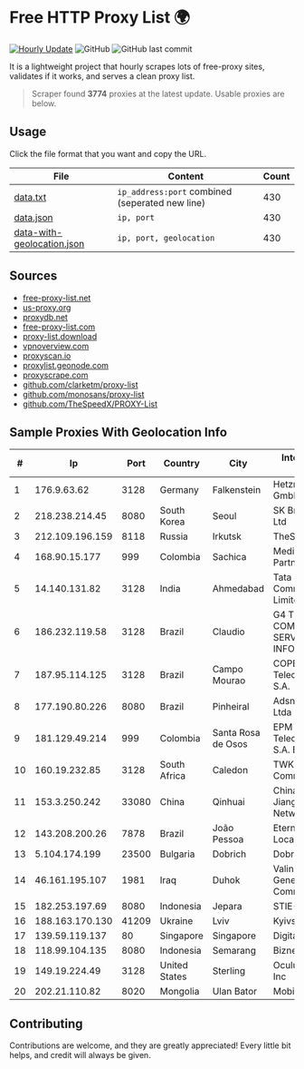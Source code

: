 
# Free HTTP Proxy List 🌍

[![Hourly Update](https://github.com/mertguvencli/http-proxy-list/actions/workflows/main.yml/badge.svg?branch=main)](https://github.com/mertguvencli/http-proxy-list/actions/workflows/main.yml)
![GitHub](https://img.shields.io/github/license/mertguvencli/http-proxy-list)
![GitHub last commit](https://img.shields.io/github/last-commit/mertguvencli/http-proxy-list)

It is a lightweight project that hourly scrapes lots of free-proxy sites, validates if it works, and serves a clean proxy list.


> Scraper found **3774** proxies at the latest update. Usable proxies are below.

## Usage

Click the file format that you want and copy the URL.


|File|Content|Count|
|----|-------|-----|
|[data.txt](https://raw.githubusercontent.com/mertguvencli/http-proxy-list/main/proxy-list/data.txt)|`ip_address:port` combined (seperated new line)|430|
|[data.json](https://raw.githubusercontent.com/mertguvencli/http-proxy-list/main/proxy-list/data.json)|`ip, port`|430|
|[data-with-geolocation.json](https://raw.githubusercontent.com/mertguvencli/http-proxy-list/main/proxy-list/data-with-geolocation.json)|`ip, port, geolocation`|430|

## Sources

* [free-proxy-list.net](https://free-proxy-list.net)
* [us-proxy.org](https://www.us-proxy.org)
* [proxydb.net](http://proxydb.net)
* [free-proxy-list.com](https://free-proxy-list.com/?page=&port=&type%5B%5D=http&type%5B%5D=https&up_time=0&search=Search)
* [proxy-list.download](https://www.proxy-list.download/HTTP)
* [vpnoverview.com](https://vpnoverview.com/privacy/anonymous-browsing/free-proxy-servers)
* [proxyscan.io](https://www.proxyscan.io)
* [proxylist.geonode.com](https://proxylist.geonode.com/api/proxy-list?limit=300&page=1&sort_by=lastChecked&sort_type=desc&protocols=http,https)
* [proxyscrape.com](https://api.proxyscrape.com/v2/?request=displayproxies&protocol=http&timeout=10000&country=all&ssl=all&anonymity=all)
* [github.com/clarketm/proxy-list](https://raw.githubusercontent.com/clarketm/proxy-list/master/proxy-list-raw.txt)
* [github.com/monosans/proxy-list](https://raw.githubusercontent.com/monosans/proxy-list/main/proxies/http.txt)
* [github.com/TheSpeedX/PROXY-List](https://raw.githubusercontent.com/TheSpeedX/PROXY-List/master/http.txt)


## Sample Proxies With Geolocation Info

|#|Ip|Port|Country|City|Internet Service Provider|
|-|--|----|-------|----|-------------------------|
|1|176.9.63.62|3128|Germany|Falkenstein|Hetzner Online GmbH|
|2|218.238.214.45|8080|South Korea|Seoul|SK Broadband Co Ltd|
|3|212.109.196.159|8118|Russia|Irkutsk|TheServer|
|4|168.90.15.177|999|Colombia|Sachica|Media Commerce Partners S.A|
|5|14.140.131.82|3128|India|Ahmedabad|Tata Communications Limited|
|6|186.232.119.58|3128|Brazil|Claudio|G4 TELECOM COMERCIO E SERVICOS DE INFORMATICA|
|7|187.95.114.125|3128|Brazil|Campo Mourao|COPEL TelecomunicaÔÔes S.A.|
|8|177.190.80.226|8080|Brazil|Pinheiral|Adsnet Telecom Ltda ME|
|9|181.129.49.214|999|Colombia|Santa Rosa de Osos|EPM Telecomunicaciones S.A. E.S.P.|
|10|160.19.232.85|3128|South Africa|Caledon|TWK Communications|
|11|153.3.250.242|33080|China|Qinhuai|China Unicom Jiangsu Province Network|
|12|143.208.200.26|7878|Brazil|João Pessoa|Eternal VÔdeo Locadora Ltda|
|13|5.104.174.199|23500|Bulgaria|Dobrich|DobrudjaCable Ltd.|
|14|46.161.195.107|1981|Iraq|Duhok|Valin Company for General Trading and Communication LTD|
|15|182.253.197.69|8080|Indonesia|Jepara|STIE-BPD|
|16|188.163.170.130|41209|Ukraine|Lviv|Kyivstar UA|
|17|139.59.119.137|80|Singapore|Singapore|DigitalOcean|
|18|118.99.104.135|8080|Indonesia|Semarang|Biznet Networks|
|19|149.19.224.49|3128|United States|Sterling|Oculus Networks Inc|
|20|202.21.110.82|8020|Mongolia|Ulan Bator|Mobinet LLC|



## Contributing

Contributions are welcome, and they are greatly appreciated! Every
little bit helps, and credit will always be given.


